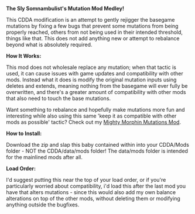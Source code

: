 **The Sly Somnambulist's Mutation Mod Medley!**

This CDDA modification is an attempt to gently rejigger the basegame mutations by fixing a few bugs that prevent some
mutations from being properly reached, others from not being used in their intended threshold, things like that. This
does not add anything new or attempt to rebalance beyond what is absolutely required.

**How It Works:**

This mod does not wholesale replace any mutation; when that tactic is used, it can cause issues with game updates and
compatibility with other mods. Instead what it does is modify the original mutation inputs using deletes and extends,
meaning nothing from the basegame will ever fully be overwritten, and there's a greater amount of compatibility with
other mods that also need to touch the base mutations.

Want something to rebalance and hopefully make mutations more fun and interesting while also using this same 'keep it as
compatible with other mods as possible' tactic? Check out
my [Mighty Morphin Mutations Mod](https://github.com/captainsawbones/Sly_Mighty_Morphin_Mutations).

**How to Install:**

Download the zip and slap this baby contained within into your CDDA/Mods folder - NOT the CDDA/data/mods folder!  The
data/mods folder is intended for the mainlined mods after all.

**Load Order:**

I'd suggest putting this near the top of your load order, or if you're particularly worried about compatibility, i'd
load this after the last mod you have that alters mutations - since this would also add my own balance alterations on
top of the other mods, without deleting them or modifying anything outside the bugfixes.
